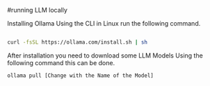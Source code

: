 #running LLM locally

Installing Ollama
Using the CLI in Linux run the following command. 
```bash

curl -fsSL https://ollama.com/install.sh | sh

```

After installation you need to download some LLM Models 
Using the following command this can be done. 

```bash 
ollama pull [Change with the Name of the Model]

```
